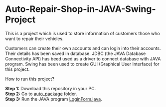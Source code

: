 # Auto-Repair-Shop-in-JAVA-Swing-Project
This is a project which is used to store information of customers those who want to repair their vehicles.

Customers can create their own accounts and can login into their accounts. Their details has been saved in database. JDBC (the JAVA Database Connectivity API) has beed used as a driver to connect database with JAVA program. Swing has been used to create GUI (Graphical User Interface) for this project.

How to run this project?

<B>Step 1:</B> Download this repository in your PC.<br />
<B>Step 2:</B> Go to <a href="url">auto_package</a> folder.<br />
<B>Step 3:</B> Run the JAVA program <a href="https://github.com/yusufidrishi2/Auto-Repair-Shop-in-JAVA-Swing-Project/blob/master/auto_package/LoginForm.java">LoginForm.java</a>.<br />
